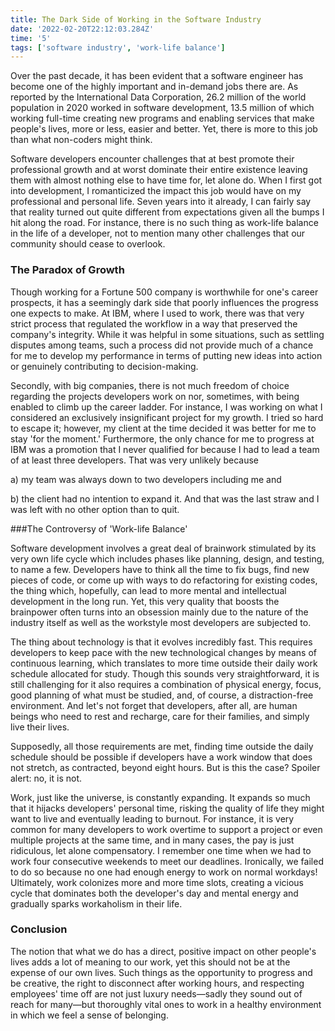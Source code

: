 ```yaml
---
title: The Dark Side of Working in the Software Industry
date: '2022-02-20T22:12:03.284Z'
time: '5'
tags: ['software industry', 'work-life balance']
---
```


Over the past decade, it has been evident that a software engineer has become one of the highly important and in-demand jobs there are. As reported by the International Data Corporation, 26.2 million of the world population in 2020 worked in software development, 13.5 million of which working full-time creating new programs and enabling services that make people's lives, more or less, easier and better. Yet, there is more to this job than what non-coders might think.

Software developers encounter challenges that at best promote their professional growth and at worst dominate their entire existence leaving them with almost nothing else to have time for, let alone do. When I first got into development, I romanticized the impact this job would have on my professional and personal life. Seven years into it already, I can fairly say that reality turned out quite different from expectations given all the bumps I hit along the road. For instance, there is no such thing as work-life balance in the life of a developer, not to mention many other challenges that our community should cease to overlook.

### The Paradox of Growth

Though working for a Fortune 500 company is worthwhile for one's career prospects, it has a seemingly dark side that poorly influences the progress one expects to make. At IBM, where I used to work, there was that very strict process that regulated the workflow in a way that preserved the company's integrity. While it was helpful in some situations, such as settling disputes among teams, such a process did not provide much of a chance for me to develop my performance in terms of putting new ideas into action or genuinely contributing to decision-making.

Secondly, with big companies, there is not much freedom of choice regarding the projects developers work on nor, sometimes, with being enabled to climb up the career ladder. For instance, I was working on what I considered an exclusively insignificant project for my growth. I tried so hard to escape it; however, my client at the time decided it was better for me to stay 'for the moment.' Furthermore, the only chance for me to progress at IBM was a promotion that I never qualified for because I had to lead a team of at least three developers. That was very unlikely because

a) my team was always down to two developers including me and

b) the client had no intention to expand it. And that was the last straw and I was left with no other option than to quit.

###The Controversy of 'Work-life Balance'

Software development involves a great deal of brainwork stimulated by its very own life cycle which includes phases like planning, design, and testing, to name a few. Developers have to think all the time to fix bugs, find new pieces of code, or come up with ways to do refactoring for existing codes, the thing which, hopefully, can lead to more mental and intellectual development in the long run. Yet, this very quality that boosts the brainpower often turns into an obsession mainly due to the nature of the industry itself as well as the workstyle most developers are subjected to.

The thing about technology is that it evolves incredibly fast. This requires developers to keep pace with the new technological changes by means of continuous learning, which translates to more time outside their daily work schedule allocated for study. Though this sounds very straightforward, it is still challenging for it also requires a combination of physical energy, focus, good planning of what must be studied, and, of course, a distraction-free environment. And let's not forget that developers, after all, are human beings who need to rest and recharge, care for their families, and simply live their lives.

Supposedly, all those requirements are met, finding time outside the daily schedule should be possible if developers have a work window that does not stretch, as contracted, beyond eight hours. But is this the case? Spoiler alert: no, it is not.

Work, just like the universe, is constantly expanding. It expands so much that it hijacks developers' personal time, risking the quality of life they might want to live and eventually leading to burnout. For instance, it is very common for many developers to work overtime to support a project or even multiple projects at the same time, and in many cases, the pay is just ridiculous, let alone compensatory. I remember one time when we had to work four consecutive weekends to meet our deadlines. Ironically, we failed to do so because no one had enough energy to work on normal workdays! Ultimately, work colonizes more and more time slots, creating a vicious cycle that dominates both the developer's day and mental energy and gradually sparks workaholism in their life.

### Conclusion

The notion that what we do has a direct, positive impact on other people's lives adds a lot of meaning to our work, yet this should not be at the expense of our own lives. Such things as the opportunity to progress and be creative, the right to disconnect after working hours, and respecting employees' time off are not just luxury needs—sadly they sound out of reach for many—but thoroughly vital ones to work in a healthy environment in which we feel a sense of belonging.
